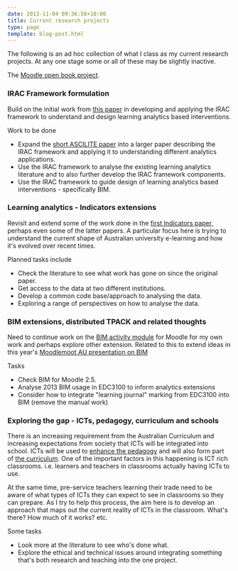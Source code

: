```yaml
---
date: 2013-11-04 09:36:58+10:00
title: Current research projects
type: page
template: blog-post.html
---
```

The following is an ad hoc collection of what I class as my current research projects. At any one stage some or all of these may be slightly inactive.

The [Moodle open book project](/blog2/the-moodle-open-book-module-project/).

### IRAC Framework formulation

Build on the initial work from [this paper](/blog2/2013/10/03/the-irac-framework-locating-the-performance-zone-for-learning-analytics/) in developing and applying the IRAC framework to understand and design learning analytics based interventions.

Work to be done

- Expand the [short ASCILITE paper](/blog2/2013/10/03/the-irac-framework-locating-the-performance-zone-for-learning-analytics/) into a larger paper describing the IRAC framework and applying it to understanding different analytics applications.
- Use the IRAC framework to analyse the existing learning analytics literature and to also further develop the IRAC framework components.
- Use the IRAC framework to guide design of learning analytics based interventions - specifically BIM.

### Learning analytics - Indicators extensions

Revisit and extend some of the work done in the [first Indicators paper](http://indicatorsproject.wordpress.com/2009/10/09/the-indicators-project-identifying-effective-learning-adoption-activity-grades-and-external-factors/), perhaps even some of the latter papers. A particular focus here is trying to understand the current shape of Australian university e-learning and how it's evolved over recent times.

Planned tasks include

- Check the literature to see what work has gone on since the original paper.
- Get access to the data at two different institutions.
- Develop a common code base/approach to analysing the data.
- Exploring a range of perspectives on how to analyse the data.

### BIM extensions, distributed TPACK and related thoughts

Need to continue work on the [BIM activity module](/blog2/research/bam-blog-aggregation-management/) for Moodle for my own work and perhaps explore other extension. Related to this to extend ideas in this year's [Moodlemoot AU presentation on BIM](/blog2/2013/05/12/moodle-bim-reflective-journals-and-tpack-suggestions-for-moving-beyond/)

Tasks

- Check BIM for Moodle 2.5.
- Analyse 2013 BIM usage in EDC3100 to inform analytics extensions
- Consider how to integrate "learning journal" marking from EDC3100 into BIM (remove the manual work)

### Exploring the gap - ICTs, pedagogy, curriculum and schools

There is an increasing requirement from the Australian Curriculum and increasing expectations from society that ICTs will be integrated into school. ICTs will be used to [enhance the pedagogy](http://www.australiancurriculum.edu.au/GeneralCapabilities/Information-and-Communication-Technology-capability/Introduction/Introduction) and will also form part of [the curriculum](http://www.acara.edu.au/technologies.html). One of the important factors in this happening is ICT rich classrooms. i.e. learners and teachers in classrooms actually having ICTs to use.

At the same time, pre-service teachers learning their trade need to be aware of what types of ICTs they can expect to see in classrooms so they can prepare. As I try to help this process, the aim here is to develop an approach that maps out the current reality of ICTs in the classroom. What's there? How much of it works? etc.

Some tasks

- Look more at the literature to see who's done what.
- Explore the ethical and technical issues around integrating something that's both research and teaching into the one project.